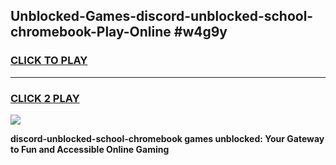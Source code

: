 
## Unblocked-Games-discord-unblocked-school-chromebook-Play-Online #w4g9y
<h3>
<a href="https://news.freeplayer.one?title=discord-unblocked-school-chromebook&ref=3">CLICK TO PLAY</a></h3>
<hr>

<h3>
<a href="https://news.freeplayer.one?title=discord-unblocked-school-chromebook&ref=3">CLICK 2 PLAY</a>
  
</h3>

<a href="https://news.freeplayer.one?title=discord-unblocked-school-chromebook&ref=3"><img src="https://clearcache.store/games.png"></a>


**discord-unblocked-school-chromebook games unblocked: Your Gateway to Fun and Accessible Online Gaming**
